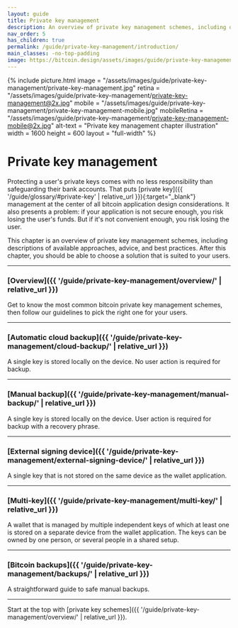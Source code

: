 ```yaml
---
layout: guide
title: Private key management
description: An overview of private key management schemes, including descriptions of available approaches, some advice and best practices.
nav_order: 5
has_children: true
permalink: /guide/private-key-management/introduction/
main_classes: -no-top-padding
image: https://bitcoin.design/assets/images/guide/private-key-management/private-key-management-preview.jpg
---
```


<!--

Editor's notes

A brief introduction and summary of all pages in this section. The idea is that readers
scan this page to get an overview of the section and then decide which topics to dive into.

Illustration sources

https://www.figma.com/community/file/995256542920917246/BDG---Private-key-management-illustrations

-->

{% include picture.html
   image = "/assets/images/guide/private-key-management/private-key-management.jpg"
   retina = "/assets/images/guide/private-key-management/private-key-management@2x.jpg"
   mobile = "/assets/images/guide/private-key-management/private-key-management-mobile.jpg"
   mobileRetina = "/assets/images/guide/private-key-management/private-key-management-mobile@2x.jpg"
   alt-text = "Private key management chapter illustration"
   width = 1600
   height = 600
   layout = "full-width"
%}

# Private key management

Protecting a user's private keys comes with no less responsibility than safeguarding their bank accounts. That puts [private key]({{ '/guide/glossary/#private-key' | relative_url }}){:target="_blank"} management at the center of all bitcoin application design considerations. It also presents a problem: if your application is not secure enough, you risk losing the user's funds. But if it's not convenient enough, you risk losing the user.

This chapter is an overview of private key management schemes, including descriptions of available approaches, advice, and best practices. After this chapter, you should be able to choose a solution that is suited to your users.

---

###  [Overview]({{ '/guide/private-key-management/overview/' | relative_url }})

Get to know the most common bitcoin private key management schemes, then follow our guidelines to pick the right one for your users.

---

### [Automatic cloud backup]({{ '/guide/private-key-management/cloud-backup/' | relative_url }})

A single key is stored locally on the device. No user action is required for backup.

---

### [Manual backup]({{ '/guide/private-key-management/manual-backup/' | relative_url }})

A single key is stored locally on the device. User action is required for backup with a recovery phrase.

---

### [External signing device]({{ '/guide/private-key-management/external-signing-device/' | relative_url }})

A single key that is not stored on the same device as the wallet application.

---

### [Multi-key]({{ '/guide/private-key-management/multi-key/' | relative_url }})

A wallet that is managed by multiple independent keys of which at least one is stored on a separate device from the wallet application. The keys can be owned by one person, or several people in a shared setup.

---

### [Bitcoin backups]({{ '/guide/private-key-management/backups/' | relative_url }})

A straightforward guide to safe manual backups.

---

Start at the top with [private key schemes]({{ '/guide/private-key-management/overview/' | relative_url }}).

